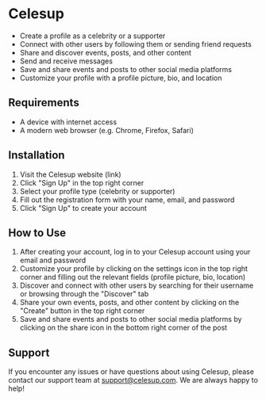 # Celesup

-   Create a profile as a celebrity or a supporter
-   Connect with other users by following them or sending friend requests
-   Share and discover events, posts, and other content
-   Send and receive messages
-   Save and share events and posts to other social media platforms
-   Customize your profile with a profile picture, bio, and location

## Requirements

-   A device with internet access
-   A modern web browser (e.g. Chrome, Firefox, Safari)

## Installation

1. Visit the Celesup website (link)
2. Click "Sign Up" in the top right corner
3. Select your profile type (celebrity or supporter)
4. Fill out the registration form with your name, email, and password
5. Click "Sign Up" to create your account

## How to Use

1. After creating your account, log in to your Celesup account using your email and password
2. Customize your profile by clicking on the settings icon in the top right corner and filling out the relevant fields (profile picture, bio, location)
3. Discover and connect with other users by searching for their username or browsing through the "Discover" tab
4. Share your own events, posts, and other content by clicking on the "Create" button in the top right corner
5. Save and share events and posts to other social media platforms by clicking on the share icon in the bottom right corner of the post

## Support

If you encounter any issues or have questions about using Celesup, please contact our support team at support@celesup.com. We are always happy to help!
